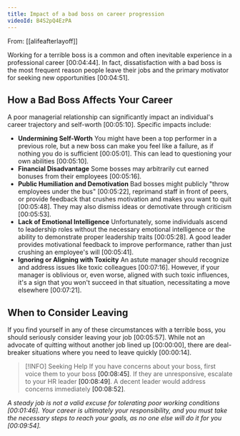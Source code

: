 ```yaml
---
title: Impact of a bad boss on career progression
videoId: B4S2pQ4EzPA
---
```


From: [[alifeafterlayoff]] <br/> 

Working for a terrible boss is a common and often inevitable experience in a professional career <a class="yt-timestamp" data-t="00:04:44">[00:04:44]</a>. In fact, dissatisfaction with a bad boss is the most frequent reason people leave their jobs and the primary motivator for seeking new opportunities <a class="yt-timestamp" data-t="00:04:51">[00:04:51]</a>.

## How a Bad Boss Affects Your Career

A poor managerial relationship can significantly impact an individual's career trajectory and self-worth <a class="yt-timestamp" data-t="00:05:10">[00:05:10]</a>.
Specific impacts include:

*   **Undermining Self-Worth** You might have been a top performer in a previous role, but a new boss can make you feel like a failure, as if nothing you do is sufficient <a class="yt-timestamp" data-t="00:05:01">[00:05:01]</a>. This can lead to questioning your own abilities <a class="yt-timestamp" data-t="00:05:10">[00:05:10]</a>.
*   **Financial Disadvantage** Some bosses may arbitrarily cut earned bonuses from their employees <a class="yt-timestamp" data-t="00:05:16">[00:05:16]</a>.
*   **Public Humiliation and Demotivation** Bad bosses might publicly "throw employees under the bus" <a class="yt-timestamp" data-t="00:05:22">[00:05:22]</a>, reprimand staff in front of peers, or provide feedback that crushes motivation and makes you want to quit <a class="yt-timestamp" data-t="00:05:48">[00:05:48]</a>. They may also dismiss ideas or demotivate through criticism <a class="yt-timestamp" data-t="00:05:53">[00:05:53]</a>.
*   **Lack of Emotional Intelligence** Unfortunately, some individuals ascend to leadership roles without the necessary emotional intelligence or the ability to demonstrate proper leadership traits <a class="yt-timestamp" data-t="00:05:28">[00:05:28]</a>. A good leader provides motivational feedback to improve performance, rather than just crushing an employee's will <a class="yt-timestamp" data-t="00:05:41">[00:05:41]</a>.
*   **Ignoring or Aligning with Toxicity** An astute manager should recognize and address issues like toxic colleagues <a class="yt-timestamp" data-t="00:07:16">[00:07:16]</a>. However, if your manager is oblivious or, even worse, aligned with such toxic influences, it's a sign that you won't succeed in that situation, necessitating a move elsewhere <a class="yt-timestamp" data-t="00:07:21">[00:07:21]</a>.

## When to Consider Leaving

If you find yourself in any of these circumstances with a terrible boss, you should seriously consider leaving your job <a class="yt-timestamp" data-t="00:05:57">[00:05:57]</a>. While not an advocate of quitting without another job lined up <a class="yt-timestamp" data-t="00:00:00">[00:00:00]</a>, there are deal-breaker situations where you need to leave quickly <a class="yt-timestamp" data-t="00:00:14">[00:00:14]</a>.

> [!INFO] Seeking Help
> If you have concerns about your boss, first voice them to your boss <a class="yt-timestamp" data-t="00:08:45">[00:08:45]</a>. If they are unresponsive, escalate to your HR leader <a class="yt-timestamp" data-t="00:08:49">[00:08:49]</a>. A decent leader would address concerns immediately <a class="yt-timestamp" data-t="00:08:52">[00:08:52]</a>.

*A steady job is not a valid excuse for tolerating poor working conditions <a class="yt-timestamp" data-t="00:01:46">[00:01:46]</a>. Your career is ultimately your responsibility, and you must take the necessary steps to reach your goals, as no one else will do it for you <a class="yt-timestamp" data-t="00:09:54">[00:09:54]</a>.*